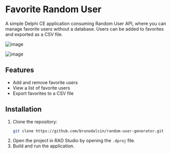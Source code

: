 # Favorite Random User

A simple Delphi CE application consuming Random User API, where you can manage favorite users without a database. Users can be added to favorites and exported as a CSV file.

![image](https://github.com/user-attachments/assets/3a420d12-f05a-4f5b-9046-5f776696cec1)

![image](https://github.com/user-attachments/assets/493f82d2-f75b-4661-8ced-74dfeec993b8)


## Features
- Add and remove favorite users
- View a list of favorite users
- Export favorites to a CSV file

## Installation
1. Clone the repository:
   ```sh
   git clone https://github.com/brunodalcin/random-user-generator.git
   ```
2. Open the project in RAD Studio by opening the `.dproj` file.
3. Build and run the application.
